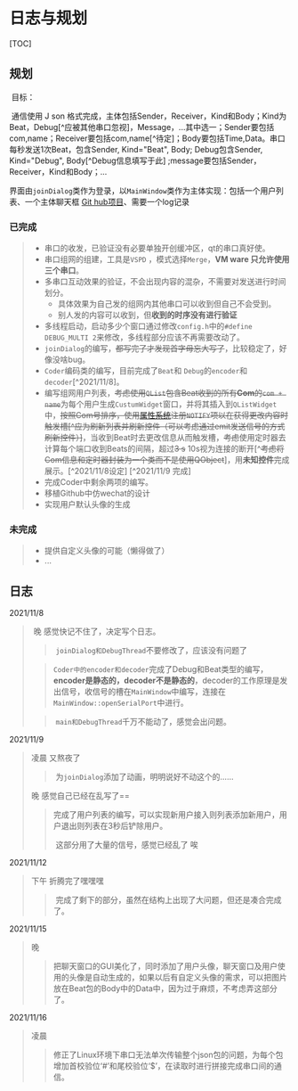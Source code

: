 # 日志与规划

[TOC]



## 规划  

​	目标：

​	通信使用 J son 格式完成，主体包括Sender，Receiver，Kind和Body；Kind为Beat，Debug[^应被其他串口忽视]，Message，...其中选一；Sender要包括com,name；Receiver要包括com,name[^待定]；Body要包括Time,Data。串口每秒发送1次Beat，包含Sender, Kind="Beat", Body; Debug包含Sender, Kind="Debug", Body[^Debug信息填写于此] ;message要包括Sender，Receiver，Kind和Body；...

​	界面由````joinDialog````类作为登录，以`MainWindow`类作为主体实现：包括一个用户列表、一个主体聊天框 [Git hub项目](https://github.com/SunYvming/Demo_MessageChat_Qt)、需要一个log记录

### 已完成

> + 串口的收发，已验证没有必要单独开创缓冲区，qt的串口真好使。
> + 串口组网的组建，工具是``VSPD`` ，模式选择``Merge``，**VM ware 只允许使用三个串口**。
> + 多串口互动效果的验证，不会出现内容的混杂，不需要对发送进行时间划分。
>   + 具体效果为自己发的组网内其他串口可以收到但自己不会受到。
>   + 别人发的内容可以收到，但**收到的时序没有进行验证**
> + 多线程启动，启动多少个窗口通过修改``config.h``中的``#define DEBUG_MULTI 2``来修改，多线程部分应该不再需要改动了。
> + ``joinDialog``的编写，~~都写完了才发现首字母忘大写了~~，比较稳定了，好像没啥bug。
> + ``Coder``编码类的编写，目前完成了``Beat``和 ``Debug``的``encoder``和``decoder``[^2021/11/8]。
> + 编写组网用户列表，~~考虑使用``QList``包含Beat收到的所有**Com**的``com + name``~~为每个用户生成``CustumWidget``窗口，并将其插入到``QListWidget``中，~~按照Com号排序，使用[属性系统](https://qtguide.ustclug.org/)注册``NOTIFY``项以在获得更改内容时触发槽[^应为刷新列表并刷新控件（可以考虑通过emit发送信号的方式刷新控件）]~~，当收到Beat时去更改信息从而触发槽，~~考虑~~使用定时器去计算每个端口收到Beats的间隔，超过~~3 s~~ 10s视为连接的断开[^~~考虑将Com信息和定时器封装为一个类而不是使用QObject~~]，用**未知控件**完成展示。[^2021/11/8设定]  [^2021/11/9 完成]
> + 完成Coder中剩余两项的编写。
> + 移植Github中仿wechat的设计
> + 实现用户默认头像的生成

### 未完成

> + 提供自定义头像的可能（懒得做了）
> + ...



## 日志

2021/11/8  

> ​	晚 感觉快记不住了，决定写个日志。
>
> > ​	``joinDialog和DebugThread``不要修改了，应该没有问题了
>
> > ​	``Coder中的encoder和decoder``完成了Debug和Beat类型的编写，**encoder是静态的，decoder不是静态的**，decoder的工作原理是发出信号，收信号的槽在``MainWindow``中编写，连接在``MainWindow::openSerialPort``中进行。
>
> > ​	``main和DebugThread``千万不能动了，感觉会出问题。

2021/11/9 

> 凌晨 又熬夜了	
>
> > ​	为``joinDialog``添加了动画，明明说好不动这个的……
>
> 晚 感觉自己已经在乱写了==
>
> > ​	完成了用户列表的编写，可以实现新用户接入则列表添加新用户，用户退出则列表在3秒后铲除用户。
> >
> > ​	这部分用了大量的信号，感觉已经乱了 唉

2021/11/12

> 下午 折腾完了嘿嘿嘿
>
> > ​	完成了剩下的部分，虽然在结构上出现了大问题，但还是凑合完成了。

2021/11/15

> 晚
>
> > ​	把聊天窗口的GUI美化了，同时添加了用户头像，聊天窗口及用户使用的头像是自动生成的，如果以后有自定义头像的需求，可以把图片放在Beat包的Body中的Data中，因为过于麻烦，不考虑弄这部分了。

2021/11/16

> 凌晨
>
> > ​	修正了Linux环境下串口无法单次传输整个json包的问题，为每个包增加首校验位‘#’和尾校验位‘$’，在读取时进行拼接完成串口间的通信。
> >
